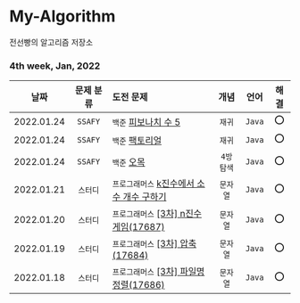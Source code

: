 # My-Algorithm
전선빵의 알고리즘 저장소

### 4th week, Jan, 2022
|날짜|문제 분류|도전 문제|개념|언어|해결|
|:------:|:---:|:---|:---:|:---:|:----:|
|2022.01.24|`SSAFY`|`백준` [피보나치 수 5](https://www.acmicpc.net/problem/10870)|`재귀`|`Java`|⭕|
|2022.01.24|`SSAFY`|`백준` [팩토리얼](https://www.acmicpc.net/problem/10872)|`재귀`|`Java`|⭕|
|2022.01.24|`SSAFY`|`백준` [오목](https://www.acmicpc.net/problem/2615)|`4방 탐색`|`Java`|⭕|
|2022.01.21|`스터디`|`프로그래머스` [k진수에서 소수 개수 구하기](https://programmers.co.kr/learn/courses/30/lessons/92335)|`문자열`|`Java`|⭕|
|2022.01.20|`스터디`|`프로그래머스` [[3차] n진수 게임(17687)](https://programmers.co.kr/learn/courses/30/lessons/17687)|`문자열`|`Java`|⭕|
|2022.01.19|`스터디`|`프로그래머스` [[3차] 압축(17684)](https://programmers.co.kr/learn/courses/30/lessons/17684)|`문자열`|`Java`|⭕|
|2022.01.18|`스터디`|`프로그래머스` [[3차] 파일명 정렬(17686)](https://programmers.co.kr/learn/courses/30/lessons/17686)|`문자열`|`Java`|⭕|
